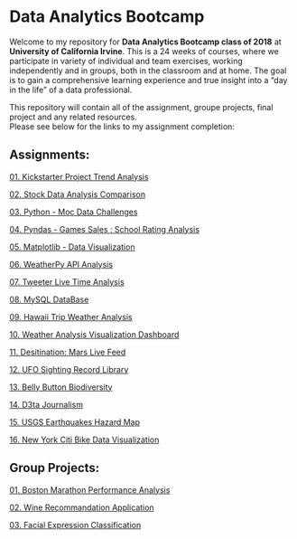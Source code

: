 # Data Analytics Bootcamp

Welcome to my repository for **Data Analytics Bootcamp class of 2018** at **University of California Irvine**. This is a 24 weeks of courses, where we participate in variety of individual and team exercises, working independently and in groups, both in the classroom and at home. The goal is to gain a comprehensive learning experience and true insight into a “day in the life” of a data professional.

This repository will contain all of the assignment, groupe projects, final project and any related resources.  
Please see below for the links to my assignment completion:  

## Assignments:

[01. Kickstarter Project Trend Analysis](https://github.com/Donthave1/UCI_Data_Bootcamp/tree/master/02%20Assignments/Kickstarter%20Project%20Trend%20Analysis "Assignment 1")

[02. Stock Data Analysis Comparison](https://github.com/Donthave1/UCI_Data_Bootcamp/tree/master/02%20Assignments/Stock%20Data%20Analysis%20Comparison "Assignment 2")

[03. Python - Moc Data Challenges](https://github.com/Donthave1/UCI_Data_Bootcamp/tree/master/02%20Assignments/Python%20-%20Moc%20Data%20Challenges "Assignment 3")

[04. Pyndas - Games Sales : School Rating Analysis](https://github.com/Donthave1/UCI_Data_Bootcamp/tree/master/02%20Assignments/Pyndas%20-%20Games%20Sales%20:%20School%20Rating%20Analysis "Assignment 4")

[05. Matplotlib - Data Visualization](https://github.com/Donthave1/UCI_Data_Bootcamp/tree/master/02%20Assignments/Matplotlib%20-%20Data%20Visualization "Assignment 5")

[06. WeatherPy API Analysis](https://github.com/Donthave1/UCI_Data_Bootcamp/tree/master/02%20Assignments/WeatherPy%20API%20Analysis "Assignment 6")

[07. Tweeter Live Time Analysis](https://github.com/Donthave1/Data_Analytics_Bootcamp_UCI/tree/master/02%20Assignments/07%20Tweeter%20Live%20Time%20Analysis "Assignment 7")

[08. MySQL DataBase](https://github.com/Donthave1/Data_Analytics_Bootcamp_UCI/tree/master/02%20Assignments/08%20MySQL%20DataBase "Assignment 8")

[09. Hawaii Trip Weather Analysis](https://github.com/Donthave1/Data_Analytics_Bootcamp_UCI/tree/master/02%20Assignments/09%20Hawaii%20Trip%20Weather%20Analysis "Assignment 9")

[10. Weather Analysis Visualization Dashboard](https://github.com/Donthave1/Data_Analytics_Bootcamp_UCI/tree/master/02%20Assignments/10%20Weather%20Analysis%20Visualization%20Dashboard "Assignment 10")

[11. Desitination: Mars Live Feed](https://github.com/Donthave1/Data_Analytics_Bootcamp_UCI/tree/master/02%20Assignments/11%20Destination%20Mars%20Live%20Feed "Assignment 11")

[12. UFO Sighting Record Library](https://github.com/Donthave1/Data_Analytics_Bootcamp_UCI/tree/master/02%20Assignments/12%20UFO%20Sighting "Assignment 12")

[13. Belly Button Biodiversity](https://github.com/Donthave1/Data_Analytics_Bootcamp_UCI/tree/master/02%20Assignments/13%20Belly%20Button%20Biodiversity "Assignment 13")

[14. D3ta Journalism](https://github.com/Donthave1/Data_Analytics_Bootcamp_UCI/tree/master/02%20Assignments/14%20D3ta%20Journalism "Assignment 14")

[15. USGS Earthquakes Hazard Map](https://github.com/Donthave1/Data_Analytics_Bootcamp_UCI/tree/master/02%20Assignments/15%20USGS%20Earthquakes%20Hazard%20Map "Assignment 15")

[16. New York Citi Bike Data Visualization](https://github.com/Donthave1/Data_Analytics_Bootcamp_UCI/tree/master/02%20Assignments/16%20New%20York%20Citi%20Bike%20Data%20Visualization "Assignment 16")

## Group Projects:

[01. Boston Marathon Performance Analysis](https://github.com/Donthave1/UCI_Data_Bootcamp/tree/master/03%20Team%20Projects/Boston%20Maraton "Group Project 1")
 
[02. Wine Recommandation Application](https://github.com/Donthave1/Data_Analytics_Bootcamp_UCI/tree/master/03%20Projects/DrinkDrankDrunk "Group Project 2")

[03. Facial Expression Classification](https://github.com/Donthave1/Data_Analytics_Bootcamp_UCI/tree/master/03%20Projects/GoodGameGang "Group Project 3")